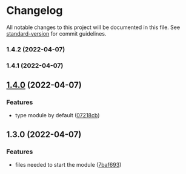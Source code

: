 # Changelog

All notable changes to this project will be documented in this file. See [standard-version](https://github.com/conventional-changelog/standard-version) for commit guidelines.

### 1.4.2 (2022-04-07)

### 1.4.1 (2022-04-07)

## [1.4.0](https://github.com/Paker30/easy-start/compare/v1.3.0...v1.4.0) (2022-04-07)


### Features

* type module by default ([07218cb](https://github.com/Paker30/easy-start/commit/07218cbb94e48e27e9811ffb0040cec5b0664372))

## 1.3.0 (2022-04-07)


### Features

* files needed to start the module ([7baf693](https://github.com/Paker30/easy-start/commit/7baf693d3ec669e652b7169043195e4fa1e166c8))
